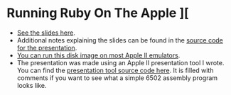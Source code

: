 # Running Ruby On The Apple ][

- [See the slides here](https://github.com/justcolin/conference_talks/blob/master/ruby_on_the_apple_ii__rubykaigi_2019/slides.pdf).
- Additional notes explaining the slides can be found in the [source code for the presentation](https://github.com/justcolin/conference_talks/blob/master/ruby_on_the_apple_ii__rubykaigi_2019/src/nruby_slides.s).
- [You can run this disk image on most Apple II emulators](https://github.com/justcolin/conference_talks/blob/master/ruby_on_the_apple_ii__rubykaigi_2019/SLIDES.DSK).
- The presentation was made using an Apple II presentation tool I wrote. You can find the [presentation tool source code here](https://github.com/justcolin/fruity_asm_presenter). It is filled with comments if you want to see what a simple 6502 assembly program looks like.
